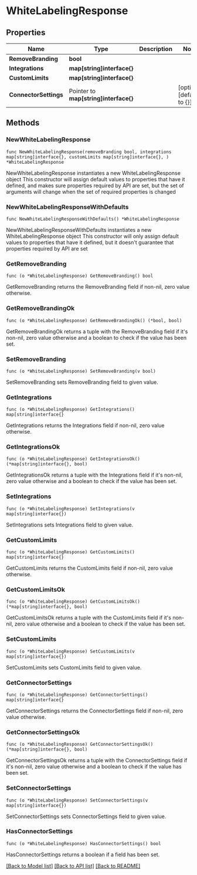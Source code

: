# WhiteLabelingResponse

## Properties

Name | Type | Description | Notes
------------ | ------------- | ------------- | -------------
**RemoveBranding** | **bool** |  | 
**Integrations** | **map[string]interface{}** |  | 
**CustomLimits** | **map[string]interface{}** |  | 
**ConnectorSettings** | Pointer to **map[string]interface{}** |  | [optional] [default to {}]

## Methods

### NewWhiteLabelingResponse

`func NewWhiteLabelingResponse(removeBranding bool, integrations map[string]interface{}, customLimits map[string]interface{}, ) *WhiteLabelingResponse`

NewWhiteLabelingResponse instantiates a new WhiteLabelingResponse object
This constructor will assign default values to properties that have it defined,
and makes sure properties required by API are set, but the set of arguments
will change when the set of required properties is changed

### NewWhiteLabelingResponseWithDefaults

`func NewWhiteLabelingResponseWithDefaults() *WhiteLabelingResponse`

NewWhiteLabelingResponseWithDefaults instantiates a new WhiteLabelingResponse object
This constructor will only assign default values to properties that have it defined,
but it doesn't guarantee that properties required by API are set

### GetRemoveBranding

`func (o *WhiteLabelingResponse) GetRemoveBranding() bool`

GetRemoveBranding returns the RemoveBranding field if non-nil, zero value otherwise.

### GetRemoveBrandingOk

`func (o *WhiteLabelingResponse) GetRemoveBrandingOk() (*bool, bool)`

GetRemoveBrandingOk returns a tuple with the RemoveBranding field if it's non-nil, zero value otherwise
and a boolean to check if the value has been set.

### SetRemoveBranding

`func (o *WhiteLabelingResponse) SetRemoveBranding(v bool)`

SetRemoveBranding sets RemoveBranding field to given value.


### GetIntegrations

`func (o *WhiteLabelingResponse) GetIntegrations() map[string]interface{}`

GetIntegrations returns the Integrations field if non-nil, zero value otherwise.

### GetIntegrationsOk

`func (o *WhiteLabelingResponse) GetIntegrationsOk() (*map[string]interface{}, bool)`

GetIntegrationsOk returns a tuple with the Integrations field if it's non-nil, zero value otherwise
and a boolean to check if the value has been set.

### SetIntegrations

`func (o *WhiteLabelingResponse) SetIntegrations(v map[string]interface{})`

SetIntegrations sets Integrations field to given value.


### GetCustomLimits

`func (o *WhiteLabelingResponse) GetCustomLimits() map[string]interface{}`

GetCustomLimits returns the CustomLimits field if non-nil, zero value otherwise.

### GetCustomLimitsOk

`func (o *WhiteLabelingResponse) GetCustomLimitsOk() (*map[string]interface{}, bool)`

GetCustomLimitsOk returns a tuple with the CustomLimits field if it's non-nil, zero value otherwise
and a boolean to check if the value has been set.

### SetCustomLimits

`func (o *WhiteLabelingResponse) SetCustomLimits(v map[string]interface{})`

SetCustomLimits sets CustomLimits field to given value.


### GetConnectorSettings

`func (o *WhiteLabelingResponse) GetConnectorSettings() map[string]interface{}`

GetConnectorSettings returns the ConnectorSettings field if non-nil, zero value otherwise.

### GetConnectorSettingsOk

`func (o *WhiteLabelingResponse) GetConnectorSettingsOk() (*map[string]interface{}, bool)`

GetConnectorSettingsOk returns a tuple with the ConnectorSettings field if it's non-nil, zero value otherwise
and a boolean to check if the value has been set.

### SetConnectorSettings

`func (o *WhiteLabelingResponse) SetConnectorSettings(v map[string]interface{})`

SetConnectorSettings sets ConnectorSettings field to given value.

### HasConnectorSettings

`func (o *WhiteLabelingResponse) HasConnectorSettings() bool`

HasConnectorSettings returns a boolean if a field has been set.


[[Back to Model list]](../README.md#documentation-for-models) [[Back to API list]](../README.md#documentation-for-api-endpoints) [[Back to README]](../README.md)


